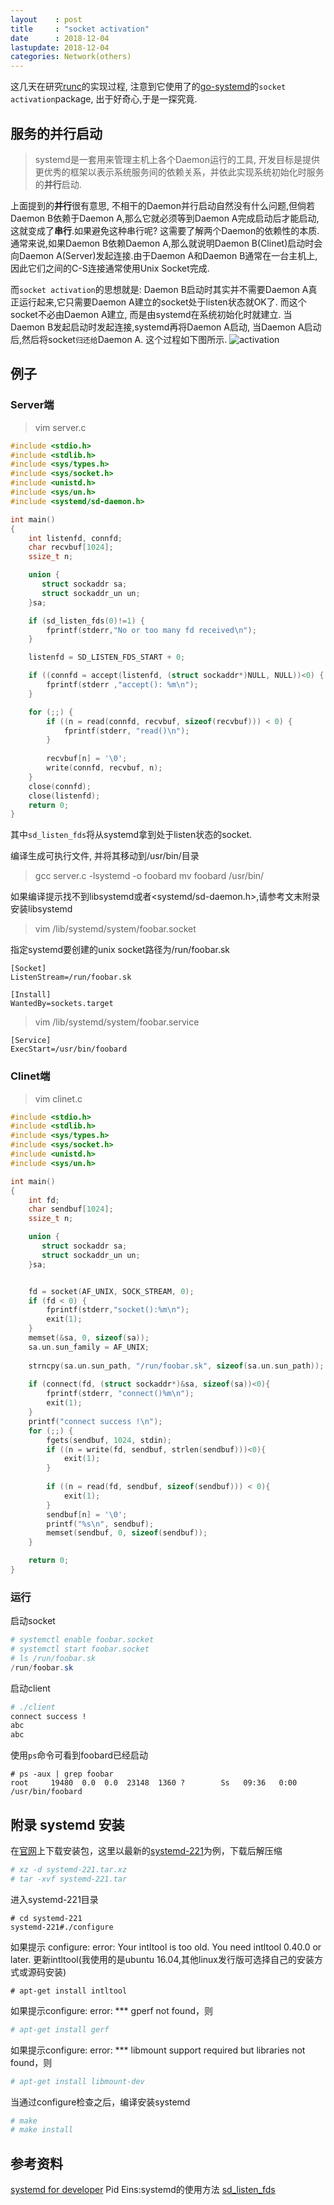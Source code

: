 ```yaml
---
layout    : post
title     : "socket activation"
date      : 2018-12-04
lastupdate: 2018-12-04
categories: Network(others)
---
```

这几天在研究[runc][1]的实现过程, 注意到它使用了的[go-systemd][2]的`socket activation`package, 出于好奇心,于是一探究竟.

## 服务的并行启动

> systemd是一套用来管理主机上各个Daemon运行的工具, 开发目标是提供更优秀的框架以表示系统服务间的依赖关系，并依此实现系统初始化时服务的**并行**启动.

上面提到的**并行**很有意思, 不相干的Daemon并行启动自然没有什么问题,但倘若Daemon B依赖于Daemon A,那么它就必须等到Daemon A完成启动后才能启动,这就变成了**串行**.如果避免这种串行呢? 这需要了解两个Daemon的依赖性的本质.通常来说,如果Daemon B依赖Daemon A,那么就说明Daemon B(Clinet)启动时会向Daemon A(Server)发起连接.由于Daemon A和Daemon B通常在一台主机上, 因此它们之间的C-S连接通常使用Unix Socket完成.

而`socket activation`的思想就是: Daemon B启动时其实并不需要Daemon A真正运行起来,它只需要Daemon A建立的socket处于listen状态就OK了. 而这个socket不必由Daemon A建立, 而是由systemd在系统初始化时就建立. 当Daemon B发起启动时发起连接,systemd再将Daemon A启动,
当Daemon A启动后,然后将socket`归还给`Daemon A. 这个过程如下图所示.
![activation][3]

## 例子

### Server端

> vim server.c

```c
#include <stdio.h>
#include <stdlib.h>
#include <sys/types.h>          
#include <sys/socket.h>
#include <unistd.h>
#include <sys/un.h>
#include <systemd/sd-daemon.h>

int main()
{
    int listenfd, connfd;
    char recvbuf[1024];
    ssize_t n;

    union {
       struct sockaddr sa;
       struct sockaddr_un un;
    }sa;

    if (sd_listen_fds(0)!=1) {
        fprintf(stderr,"No or too many fd received\n");
    }

    listenfd = SD_LISTEN_FDS_START + 0;

    if ((connfd = accept(listenfd, (struct sockaddr*)NULL, NULL))<0) {
        fprintf(stderr ,"accept(): %m\n");
    }     

    for (;;) {
        if ((n = read(connfd, recvbuf, sizeof(recvbuf))) < 0) {
            fprintf(stderr, "read()\n");
        }
       
        recvbuf[n] = '\0';
        write(connfd, recvbuf, n);
    }
    close(connfd);
    close(listenfd);
    return 0;
} 

```
其中`sd_listen_fds`将从systemd拿到处于listen状态的socket.

编译生成可执行文件, 并将其移动到/usr/bin/目录


> gcc server.c -lsystemd -o foobard
> mv foobard /usr/bin/

如果编译提示找不到libsystemd或者<systemd/sd-daemon.h>,请参考文末附录安装libsystemd

> vim /lib/systemd/system/foobar.socket

指定systemd要创建的unix socket路径为/run/foobar.sk
```
[Socket]
ListenStream=/run/foobar.sk

[Install]
WantedBy=sockets.target 
```

> vim /lib/systemd/system/foobar.service

```
[Service]
ExecStart=/usr/bin/foobard 
```

### Clinet端

> vim clinet.c

```c
#include <stdio.h>
#include <stdlib.h>
#include <sys/types.h>         
#include <sys/socket.h>
#include <unistd.h>
#include <sys/un.h>

int main()
{
    int fd;
    char sendbuf[1024];
    ssize_t n;

    union {
       struct sockaddr sa;
       struct sockaddr_un un;
    }sa;


    fd = socket(AF_UNIX, SOCK_STREAM, 0);
    if (fd < 0) {
        fprintf(stderr,"socket():%m\n");
        exit(1);
    } 
    memset(&sa, 0, sizeof(sa));
    sa.un.sun_family = AF_UNIX;
    
    strncpy(sa.un.sun_path, "/run/foobar.sk", sizeof(sa.un.sun_path));
  
    if (connect(fd, (struct sockaddr*)&sa, sizeof(sa))<0){
        fprintf(stderr, "connect()%m\n");
        exit(1);
    }
    printf("connect success !\n");
    for (;;) {
        fgets(sendbuf, 1024, stdin);
        if ((n = write(fd, sendbuf, strlen(sendbuf)))<0){
            exit(1);
        }
       
        if ((n = read(fd, sendbuf, sizeof(sendbuf))) < 0){
            exit(1);
        }
        sendbuf[n] = '\0';
        printf("%s\n", sendbuf);
        memset(sendbuf, 0, sizeof(sendbuf));
    }

    return 0;
} 

```

### 运行
启动socket

```powershell
# systemctl enable foobar.socket  
# systemctl start foobar.socket 
# ls /run/foobar.sk  
/run/foobar.sk
```
启动client
```bash
# ./client
connect success !
abc
abc
```
使用`ps`命令可看到foobard已经启动
```
# ps -aux | grep foobar
root     19480  0.0  0.0  23148  1360 ?        Ss   09:36   0:00 /usr/bin/foobard
```

## 附录 systemd 安装
在[官网][4]上下载安装包，这里以最新的[systemd-221][5]为例，下载后解压缩
```bash
# xz -d systemd-221.tar.xz 
# tar -xvf systemd-221.tar
```
进入systemd-221目录
```
# cd systemd-221
systemd-221#./configure
```
如果提示 configure: error: Your intltool is too old.  You need intltool 0.40.0 or later.
更新intltool(我使用的是ubuntu 16.04,其他linux发行版可选择自己的安装方式或源码安装)
```
# apt-get install intltool
```

如果提示configure: error: *** gperf not found，则
```bash
# apt-get install gerf
```
如果提示configure: error: *** libmount support required but libraries not found，则
```bash
# apt-get install libmount-dev
```

当通过configure检查之后，编译安装systemd
```bash
# make
# make install
```


## 参考资料

[systemd for developer][6] Pid Eins:systemd的使用方法
[sd_listen_fds][7] 


  [1]: https://github.com/opencontainers/runc
  [2]: https://github.com/coreos/go-systemd
  [3]: https://image-static.segmentfault.com/231/576/2315767774-5bf9ffa31385d_articlex
  [4]: https://www.freedesktop.org/software/systemd/
  [5]: https://www.freedesktop.org/software/systemd/systemd-221.tar.xz
  [6]: http://0pointer.de/blog/projects/socket-activation.html
  [7]: https://www.freedesktop.org/software/systemd/man/sd_listen_fds.html